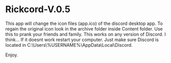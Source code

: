 # Rickcord-V.0.5
This app will change the icon files (app.ico) of the discord desktop app. To regain the original icon look in the archive folder inside Content folder.
Use this to prank your friends and family.
This works on any version of Discord. I think...
If it doesnt work restart your computer.
Just make sure Discord is located in C:\Users\\%USERNAME%\AppData\Local\Discord.

Enjoy.

